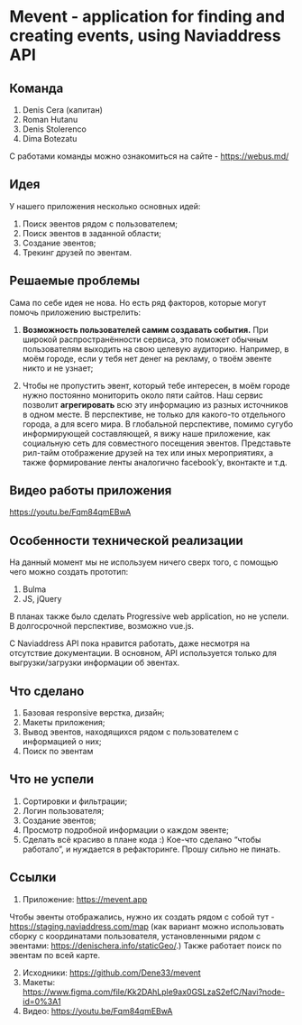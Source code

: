 # Mevent - application for finding and creating events, using Naviaddress API

## Команда
1. Denis Cera (капитан)
2. Roman Hutanu
3. Denis Stolerenco
4. Dima Botezatu

С работами команды можно ознакомиться на сайте - https://webus.md/ 

## Идея
У нашего приложения несколько основных идей:
1. Поиск эвентов рядом с пользователем;
2. Поиск эвентов в заданной области;
3. Создание эвентов;
4. Трекинг друзей по эвентам.


## Решаемые проблемы

Сама по себе идея не нова. Но есть ряд факторов, которые могут помочь приложению выстрелить:

1. **Возможность пользователей самим создавать события.** При широкой распространённости сервиса, это поможет обычным пользователям выходить на свою целевую аудиторию. Например, в моём городе, если у тебя нет денег на рекламу, о твоём эвенте никто и не узнает;

2. Чтобы не пропустить эвент, который тебе интересен, в моём городе нужно постоянно мониторить около пяти сайтов. Наш сервис позволит **агрегировать** всю эту информацию из разных источников в одном месте. В перспективе, не только для какого-то отдельного города, а для всего мира. 
В глобальной перспективе, помимо сугубо информирующей составляющей, я вижу наше приложение, как социальную сеть для совместного посещения эвентов. Представьте рил-тайм отображение друзей на тех или иных мероприятиях, а также формирование ленты аналогично facebook’у, вконтакте и т.д.

## Видео работы приложения
https://youtu.be/Fqm84qmEBwA

## Особенности технической реализации
На данный момент мы не используем ничего сверх того, с помощью чего можно создать прототип:
1. Bulma
2. JS, jQuery

В планах также было сделать Progressive web application, но не успели. В долгосрочной перспективе, возможно vue.js.

С Naviaddress API пока нравится работать, даже несмотря на отсутствие документации. В основном, API используется только для выгрузки/загрузки информации об эвентах. 

## Что сделано
1. Базовая responsive верстка, дизайн;
2. Макеты приложения;
3. Вывод эвентов, находящихся рядом с пользователем с информацией о них;
4. Поиск по эвентам

## Что не успели
1. Сортировки и фильтрации;
2. Логин пользователя;
3. Создание эвентов;
4. Просмотр подробной информации о каждом эвенте;
5. Сделать всё красиво в плане кода :) Кое-что сделано “чтобы работало”, и нуждается в рефакторинге. Прошу сильно не пинать.

## Ссылки
1. Приложение: https://mevent.app 

Чтобы эвенты отображались, нужно их создать рядом с собой тут - https://staging.naviaddress.com/map (как вариант можно использовать сборку с координатами пользователя, установленными рядом с эвентами: https://denischera.info/staticGeo/.) Также работает поиск по эвентам по всей карте.

2. Исходники: https://github.com/Dene33/mevent
3. Макеты: https://www.figma.com/file/Kk2DAhLple9ax0GSLzaS2efC/Navi?node-id=0%3A1
4. Видео: https://youtu.be/Fqm84qmEBwA
